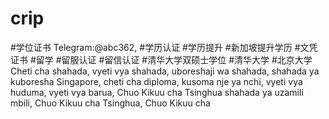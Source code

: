 # crip
#学位证书 Telegram:@abc362, #学历认证 #学历提升 #新加坡提升学历 #文凭证书 #留学 #留服认证 #留信认证 #清华大学双硕士学位 #清华大学 #北京大学 Cheti cha shahada, vyeti vya shahada, uboreshaji wa shahada, shahada ya kuboresha Singapore, cheti cha diploma, kusoma nje ya nchi, vyeti vya huduma, vyeti vya barua, Chuo Kikuu cha Tsinghua shahada ya uzamili mbili, Chuo Kikuu cha Tsinghua, Chuo Kikuu cha
